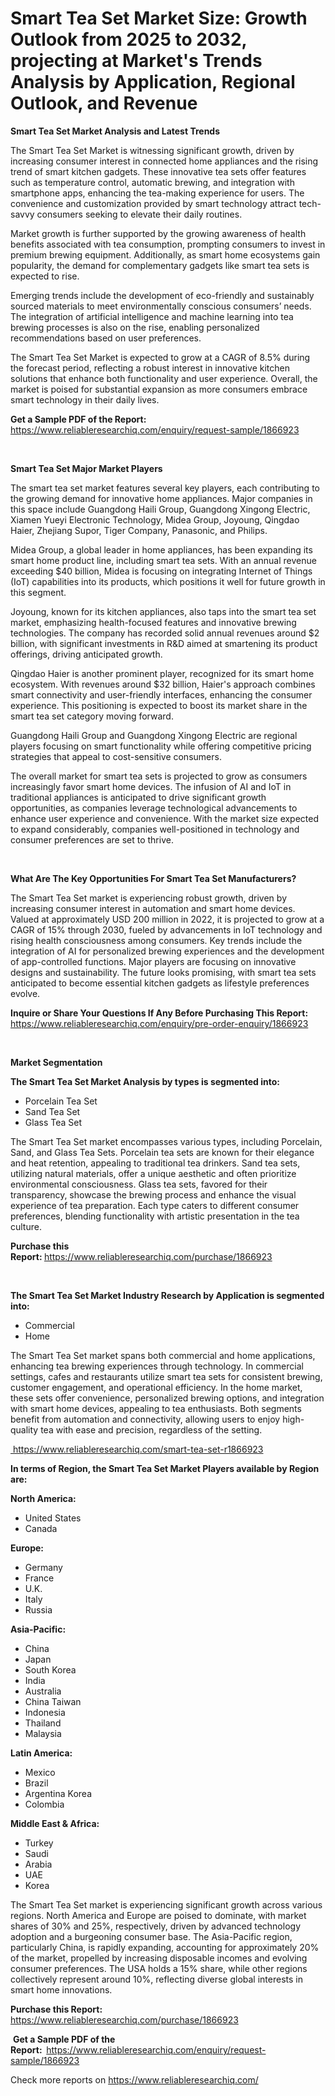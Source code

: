 <p><h1>Smart Tea Set Market Size: Growth Outlook from 2025 to 2032, projecting at Market's Trends Analysis by Application, Regional Outlook, and Revenue</h1></p><p><strong>Smart Tea Set Market Analysis and Latest Trends</strong></p>
<p><p>The Smart Tea Set Market is witnessing significant growth, driven by increasing consumer interest in connected home appliances and the rising trend of smart kitchen gadgets. These innovative tea sets offer features such as temperature control, automatic brewing, and integration with smartphone apps, enhancing the tea-making experience for users. The convenience and customization provided by smart technology attract tech-savvy consumers seeking to elevate their daily routines.</p><p>Market growth is further supported by the growing awareness of health benefits associated with tea consumption, prompting consumers to invest in premium brewing equipment. Additionally, as smart home ecosystems gain popularity, the demand for complementary gadgets like smart tea sets is expected to rise.</p><p>Emerging trends include the development of eco-friendly and sustainably sourced materials to meet environmentally conscious consumers’ needs. The integration of artificial intelligence and machine learning into tea brewing processes is also on the rise, enabling personalized recommendations based on user preferences.</p><p>The Smart Tea Set Market is expected to grow at a CAGR of 8.5% during the forecast period, reflecting a robust interest in innovative kitchen solutions that enhance both functionality and user experience. Overall, the market is poised for substantial expansion as more consumers embrace smart technology in their daily lives.</p></p>
<p><strong>Get a Sample PDF of the Report:&nbsp;</strong> <a href="https://www.reliableresearchiq.com/enquiry/request-sample/1866923?utm_campaign=2144&utm_medium=2&utm_source=Github&utm_content=ia&utm_term=09022025&utm_id=smart-tea-set">https://www.reliableresearchiq.com/enquiry/request-sample/1866923</a></p>
<p>&nbsp;</p>
<p><strong>Smart Tea Set Major Market Players</strong></p>
<p><p>The smart tea set market features several key players, each contributing to the growing demand for innovative home appliances. Major companies in this space include Guangdong Haili Group, Guangdong Xingong Electric, Xiamen Yueyi Electronic Technology, Midea Group, Joyoung, Qingdao Haier, Zhejiang Supor, Tiger Company, Panasonic, and Philips. </p><p>Midea Group, a global leader in home appliances, has been expanding its smart home product line, including smart tea sets. With an annual revenue exceeding $40 billion, Midea is focusing on integrating Internet of Things (IoT) capabilities into its products, which positions it well for future growth in this segment.</p><p>Joyoung, known for its kitchen appliances, also taps into the smart tea set market, emphasizing health-focused features and innovative brewing technologies. The company has recorded solid annual revenues around $2 billion, with significant investments in R&D aimed at smartening its product offerings, driving anticipated growth.</p><p>Qingdao Haier is another prominent player, recognized for its smart home ecosystem. With revenues around $32 billion, Haier's approach combines smart connectivity and user-friendly interfaces, enhancing the consumer experience. This positioning is expected to boost its market share in the smart tea set category moving forward.</p><p>Guangdong Haili Group and Guangdong Xingong Electric are regional players focusing on smart functionality while offering competitive pricing strategies that appeal to cost-sensitive consumers. </p><p>The overall market for smart tea sets is projected to grow as consumers increasingly favor smart home devices. The infusion of AI and IoT in traditional appliances is anticipated to drive significant growth opportunities, as companies leverage technological advancements to enhance user experience and convenience. With the market size expected to expand considerably, companies well-positioned in technology and consumer preferences are set to thrive.</p></p>
<p>&nbsp;</p>
<p><strong>What Are The Key Opportunities For Smart Tea Set Manufacturers?</strong></p>
<p><p>The Smart Tea Set market is experiencing robust growth, driven by increasing consumer interest in automation and smart home devices. Valued at approximately USD 200 million in 2022, it is projected to grow at a CAGR of 15% through 2030, fueled by advancements in IoT technology and rising health consciousness among consumers. Key trends include the integration of AI for personalized brewing experiences and the development of app-controlled functions. Major players are focusing on innovative designs and sustainability. The future looks promising, with smart tea sets anticipated to become essential kitchen gadgets as lifestyle preferences evolve.</p></p>
<p><strong>Inquire or Share Your Questions If Any Before Purchasing This Report:</strong> <a href="https://www.reliableresearchiq.com/enquiry/pre-order-enquiry/1866923?utm_campaign=2144&utm_medium=2&utm_source=Github&utm_content=ia&utm_term=09022025&utm_id=smart-tea-set">https://www.reliableresearchiq.com/enquiry/pre-order-enquiry/1866923</a></p>
<p>&nbsp;</p>
<p><strong>Market Segmentation</strong></p>
<p><strong>The Smart Tea Set Market Analysis by types is segmented into:</strong></p>
<p><ul><li>Porcelain Tea Set</li><li>Sand Tea Set</li><li>Glass Tea Set</li></ul></p>
<p><p>The Smart Tea Set market encompasses various types, including Porcelain, Sand, and Glass Tea Sets. Porcelain tea sets are known for their elegance and heat retention, appealing to traditional tea drinkers. Sand tea sets, utilizing natural materials, offer a unique aesthetic and often prioritize environmental consciousness. Glass tea sets, favored for their transparency, showcase the brewing process and enhance the visual experience of tea preparation. Each type caters to different consumer preferences, blending functionality with artistic presentation in the tea culture.</p></p>
<p><strong>Purchase this Report:&nbsp;</strong><a href="https://www.reliableresearchiq.com/purchase/1866923?utm_campaign=2144&utm_medium=2&utm_source=Github&utm_content=ia&utm_term=09022025&utm_id=smart-tea-set">https://www.reliableresearchiq.com/purchase/1866923</a></p>
<p>&nbsp;</p>
<p><strong>The Smart Tea Set Market Industry Research by Application is segmented into:</strong></p>
<p><ul><li>Commercial</li><li>Home</li></ul></p>
<p><p>The Smart Tea Set market spans both commercial and home applications, enhancing tea brewing experiences through technology. In commercial settings, cafes and restaurants utilize smart tea sets for consistent brewing, customer engagement, and operational efficiency. In the home market, these sets offer convenience, personalized brewing options, and integration with smart home devices, appealing to tea enthusiasts. Both segments benefit from automation and connectivity, allowing users to enjoy high-quality tea with ease and precision, regardless of the setting.</p></p>
<p><a href="https://www.reliableresearchiq.com/smart-tea-set-r1866923?utm_campaign=2144&utm_medium=2&utm_source=Github&utm_content=ia&utm_term=09022025&utm_id=smart-tea-set">&nbsp;https://www.reliableresearchiq.com/smart-tea-set-r1866923</a></p>
<p><strong>In terms of Region, the Smart Tea Set Market Players available by Region are:</strong></p>
<p>
    <p> <strong> North America: </strong>
        <ul>
            <li>United States</li>
            <li>Canada</li>
        </ul>
        </p> 
    <p> <strong> Europe: </strong>
        <ul>
            <li>Germany</li>
            <li>France</li>
            <li>U.K.</li>
            <li>Italy</li>
            <li>Russia</li>
        </ul>
        </p> 
    <p> <strong> Asia-Pacific: </strong>
        <ul>
            <li>China</li>
            <li>Japan</li>
            <li>South Korea</li>
            <li>India</li>
            <li>Australia</li>
            <li>China Taiwan</li>
            <li>Indonesia</li>
            <li>Thailand</li>
            <li>Malaysia</li>
        </ul>
        </p> 
    <p> <strong> Latin America: </strong>
        <ul>
            <li>Mexico</li>
            <li>Brazil</li>
            <li>Argentina Korea</li>
            <li>Colombia</li>
        </ul>
        </p> 
    <p> <strong> Middle East & Africa: </strong>
        <ul>
            <li>Turkey</li>
            <li>Saudi</li>
            <li>Arabia</li>
            <li>UAE</li>
            <li>Korea</li>
        </ul>
    </p>
    </p>
<p><p>The Smart Tea Set market is experiencing significant growth across various regions. North America and Europe are poised to dominate, with market shares of 30% and 25%, respectively, driven by advanced technology adoption and a burgeoning consumer base. The Asia-Pacific region, particularly China, is rapidly expanding, accounting for approximately 20% of the market, propelled by increasing disposable incomes and evolving consumer preferences. The USA holds a 15% share, while other regions collectively represent around 10%, reflecting diverse global interests in smart home innovations.</p></p>
<p><strong>Purchase this Report: </strong><a href="https://www.reliableresearchiq.com/purchase/1866923?utm_campaign=2144&utm_medium=2&utm_source=Github&utm_content=ia&utm_term=09022025&utm_id=smart-tea-set">https://www.reliableresearchiq.com/purchase/1866923</a></p>
<p>&nbsp;<strong>Get a Sample PDF of the Report:&nbsp;&nbsp;</strong><a href="https://www.reliableresearchiq.com/enquiry/request-sample/1866923?utm_campaign=2144&utm_medium=2&utm_source=Github&utm_content=ia&utm_term=09022025&utm_id=smart-tea-set">https://www.reliableresearchiq.com/enquiry/request-sample/1866923</a></p>
<p><strong></strong></p>
<p>Check more reports on <a href="https://www.reliableresearchiq.com/?utm_campaign=2144&utm_medium=2&utm_source=Github&utm_content=ia&utm_term=09022025&utm_id=smart-tea-set">https://www.reliableresearchiq.com/</a></p>